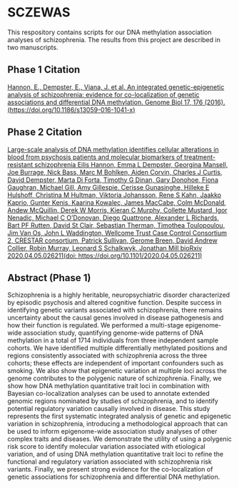 # SCZEWAS

This respository contains scripts for our DNA methylation association analyses of schizophrenia. The results from this project are described in two manuscripts. 

## Phase 1 Citation 

[Hannon, E., Dempster, E., Viana, J. et al. An integrated genetic-epigenetic analysis of schizophrenia: evidence for co-localization of genetic associations and differential DNA methylation. Genome Biol 17, 176 (2016).(https://doi.org/10.1186/s13059-016-1041-x)](https://doi.org/10.1186/s13059-016-1041-x)

## Phase 2 Citation
[Large-scale analysis of DNA methylation identifies cellular alterations in blood from psychosis patients and molecular biomarkers of treatment-resistant schizophrenia
Eilis Hannon, Emma L Dempster, Georgina Mansell, Joe Burrage, Nick Bass, Marc M Bohlken, Aiden Corvin, Charles J Curtis, David Dempster, Marta Di Forta, Timothy G Dinan, Gary Donohoe, Fiona Gaughran, Michael Gill, Amy Gillespie, Cerisse Gunasinghe, Hilleke E Hulshoff, Christina M Hultman, Viktoria Johansson, Rene S Kahn, Jaakko Kaprio, Gunter Kenis, Kaarina Kowalec, James MacCabe, Colm McDonald, Andew McQuillin, Derek W Morris, Kieran C Murphy, Collette Mustard, Igor Nenadic, Michael C O’Donovan, Diego Quattrone, Alexander L Richards, Bart PF Rutten, David St Clair, Sebastian Therman, Timothea Toulopoulou, Jim Van Os, John L Waddington, Wellcome Trust Case Control Consortium 2, CRESTAR consortium, Patrick Sullivan, Gerome Breen, David Andrew Collier, Robin Murray, Leonard S Schalkwyk, Jonathan Mill
bioRxiv 2020.04.05.026211(doi: https://doi.org/10.1101/2020.04.05.026211)](https://doi.org/10.1101/2020.04.05.026211)

## Abstract (Phase 1)

Schizophrenia is a highly heritable, neuropsychiatric disorder characterized by episodic psychosis and altered cognitive function. Despite success in identifying genetic variants associated with schizophrenia, there remains uncertainty about the causal genes involved in disease pathogenesis and how their function is regulated. We performed a multi-stage epigenome-wide association study, quantifying genome-wide patterns of DNA methylation in a total of 1714 individuals from three independent sample cohorts. We have identified multiple differentially methylated positions and regions consistently associated with schizophrenia across the three cohorts; these effects are independent of important confounders such as smoking. We also show that epigenetic variation at multiple loci across the genome contributes to the polygenic nature of schizophrenia. Finally, we show how DNA methylation quantitative trait loci in combination with Bayesian co-localization analyses can be used to annotate extended genomic regions nominated by studies of schizophrenia, and to identify potential regulatory variation causally involved in disease. This study represents the first systematic integrated analysis of genetic and epigenetic variation in schizophrenia, introducing a methodological approach that can be used to inform epigenome-wide association study analyses of other complex traits and diseases. We demonstrate the utility of using a polygenic risk score to identify molecular variation associated with etiological variation, and of using DNA methylation quantitative trait loci to refine the functional and regulatory variation associated with schizophrenia risk variants. Finally, we present strong evidence for the co-localization of genetic associations for schizophrenia and differential DNA methylation.
